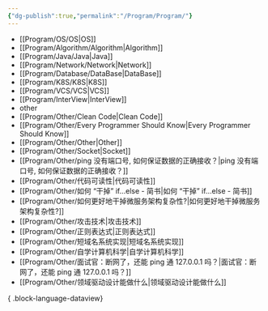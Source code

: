 ```yaml
---
{"dg-publish":true,"permalink":"/Program/Program/"}
---
```


-  [[Program/OS/OS\|OS]]
- [[Program/Algorithm/Algorithm\|Algorithm]]
- [[Program/Java/Java\|Java]]
-  [[Program/Network/Network\|Network]]
- [[Program/Database/DataBase\|DataBase]]
- [[Program/K8S/K8S\|K8S]]
-  [[Program/VCS/VCS\|VCS]]
- [[Program/InterView\|InterView]]
- other
- [[Program/Other/Clean  Code\|Clean  Code]]
- [[Program/Other/Every Programmer Should Know\|Every Programmer Should Know]]
- [[Program/Other/Other\|Other]]
- [[Program/Other/Socket\|Socket]]
- [[Program/Other/ping 没有端口号, 如何保证数据的正确接收？\|ping 没有端口号, 如何保证数据的正确接收？]]
- [[Program/Other/代码可读性\|代码可读性]]
- [[Program/Other/如何 “干掉” if...else - 简书\|如何 “干掉” if...else - 简书]]
- [[Program/Other/如何更好地干掉微服务架构复杂性?\|如何更好地干掉微服务架构复杂性?]]
- [[Program/Other/攻击技术\|攻击技术]]
- [[Program/Other/正则表达式\|正则表达式]]
- [[Program/Other/短域名系统实现\|短域名系统实现]]
- [[Program/Other/自学计算机科学\|自学计算机科学]]
- [[Program/Other/面试官：断网了，还能 ping 通 127.0.0.1 吗？\|面试官：断网了，还能 ping 通 127.0.0.1 吗？]]
- [[Program/Other/领域驱动设计能做什么\|领域驱动设计能做什么]]

{ .block-language-dataview}